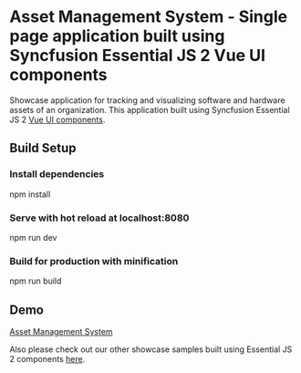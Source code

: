 # Asset Management System - Single page application built using Syncfusion Essential JS 2 Vue UI components
Showcase application for tracking and visualizing software and hardware assets of an organization. This application built using Syncfusion Essential JS 2 [Vue UI components](https://www.syncfusion.com/products/vue).

## Build Setup

### Install dependencies
   npm install

### Serve with hot reload at localhost:8080
   npm run dev

### Build for production with minification
   npm run build

## Demo

[Asset Management System](https://ej2.syncfusion.com/showcase/vue/assetmanagement)

Also please check out our other showcase samples built using Essential JS 2 components [here](https://ej2.syncfusion.com/home/vue.html).

